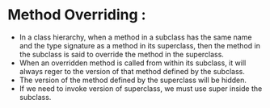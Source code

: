 # Method Overriding :
- In a class hierarchy, when a method in a subclass has the same name and the type signature as a method in its superclass, then the method in the subclass is said to override the method in the superclass.
- When an overridden method is called from within its subclass, it will always reger to the version of that method defined by the subclass.
- The version of the method defined by the superclass will be hidden.
- If we need to invoke version of superclass, we must use super inside the subclass.
